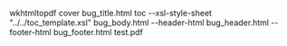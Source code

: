 wkhtmltopdf cover bug_title.html toc --xsl-style-sheet "../../toc_template.xsl" bug_body.html --header-html bug_header.html --footer-html bug_footer.html test.pdf
